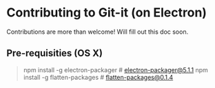 # Contributing to Git-it (on Electron)

Contributions are more than welcome! Will fill out this doc soon.


## Pre-requisities (OS X)

> npm install -g electron-packager # electron-packager@5.1.1
> npm install -g flatten-packages  # flatten-packages@0.1.4

